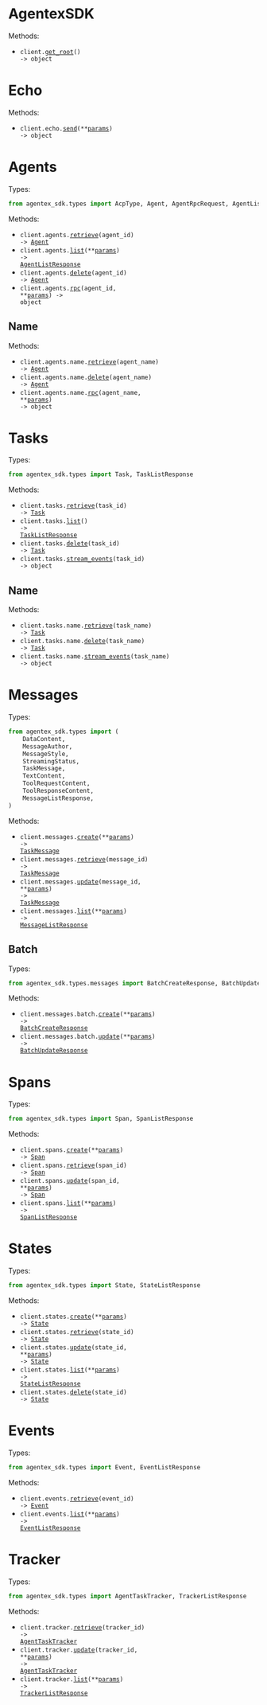 # AgentexSDK

Methods:

- <code title="get /">client.<a href="./src/agentex_sdk/_client.py">get_root</a>() -> object</code>

# Echo

Methods:

- <code title="post /echo">client.echo.<a href="./src/agentex_sdk/resources/echo.py">send</a>(\*\*<a href="src/agentex_sdk/types/echo_send_params.py">params</a>) -> object</code>

# Agents

Types:

```python
from agentex_sdk.types import AcpType, Agent, AgentRpcRequest, AgentListResponse
```

Methods:

- <code title="get /agents/{agent_id}">client.agents.<a href="./src/agentex_sdk/resources/agents/agents.py">retrieve</a>(agent_id) -> <a href="./src/agentex_sdk/types/agent.py">Agent</a></code>
- <code title="get /agents">client.agents.<a href="./src/agentex_sdk/resources/agents/agents.py">list</a>(\*\*<a href="src/agentex_sdk/types/agent_list_params.py">params</a>) -> <a href="./src/agentex_sdk/types/agent_list_response.py">AgentListResponse</a></code>
- <code title="delete /agents/{agent_id}">client.agents.<a href="./src/agentex_sdk/resources/agents/agents.py">delete</a>(agent_id) -> <a href="./src/agentex_sdk/types/agent.py">Agent</a></code>
- <code title="post /agents/{agent_id}/rpc">client.agents.<a href="./src/agentex_sdk/resources/agents/agents.py">rpc</a>(agent_id, \*\*<a href="src/agentex_sdk/types/agent_rpc_params.py">params</a>) -> object</code>

## Name

Methods:

- <code title="get /agents/name/{agent_name}">client.agents.name.<a href="./src/agentex_sdk/resources/agents/name.py">retrieve</a>(agent_name) -> <a href="./src/agentex_sdk/types/agent.py">Agent</a></code>
- <code title="delete /agents/name/{agent_name}">client.agents.name.<a href="./src/agentex_sdk/resources/agents/name.py">delete</a>(agent_name) -> <a href="./src/agentex_sdk/types/agent.py">Agent</a></code>
- <code title="post /agents/name/{agent_name}/rpc">client.agents.name.<a href="./src/agentex_sdk/resources/agents/name.py">rpc</a>(agent_name, \*\*<a href="src/agentex_sdk/types/agents/name_rpc_params.py">params</a>) -> object</code>

# Tasks

Types:

```python
from agentex_sdk.types import Task, TaskListResponse
```

Methods:

- <code title="get /tasks/{task_id}">client.tasks.<a href="./src/agentex_sdk/resources/tasks/tasks.py">retrieve</a>(task_id) -> <a href="./src/agentex_sdk/types/task.py">Task</a></code>
- <code title="get /tasks">client.tasks.<a href="./src/agentex_sdk/resources/tasks/tasks.py">list</a>() -> <a href="./src/agentex_sdk/types/task_list_response.py">TaskListResponse</a></code>
- <code title="delete /tasks/{task_id}">client.tasks.<a href="./src/agentex_sdk/resources/tasks/tasks.py">delete</a>(task_id) -> <a href="./src/agentex_sdk/types/task.py">Task</a></code>
- <code title="get /tasks/{task_id}/stream">client.tasks.<a href="./src/agentex_sdk/resources/tasks/tasks.py">stream_events</a>(task_id) -> object</code>

## Name

Methods:

- <code title="get /tasks/name/{task_name}">client.tasks.name.<a href="./src/agentex_sdk/resources/tasks/name.py">retrieve</a>(task_name) -> <a href="./src/agentex_sdk/types/task.py">Task</a></code>
- <code title="delete /tasks/name/{task_name}">client.tasks.name.<a href="./src/agentex_sdk/resources/tasks/name.py">delete</a>(task_name) -> <a href="./src/agentex_sdk/types/task.py">Task</a></code>
- <code title="get /tasks/name/{task_name}/stream">client.tasks.name.<a href="./src/agentex_sdk/resources/tasks/name.py">stream_events</a>(task_name) -> object</code>

# Messages

Types:

```python
from agentex_sdk.types import (
    DataContent,
    MessageAuthor,
    MessageStyle,
    StreamingStatus,
    TaskMessage,
    TextContent,
    ToolRequestContent,
    ToolResponseContent,
    MessageListResponse,
)
```

Methods:

- <code title="post /messages">client.messages.<a href="./src/agentex_sdk/resources/messages/messages.py">create</a>(\*\*<a href="src/agentex_sdk/types/message_create_params.py">params</a>) -> <a href="./src/agentex_sdk/types/task_message.py">TaskMessage</a></code>
- <code title="get /messages/{message_id}">client.messages.<a href="./src/agentex_sdk/resources/messages/messages.py">retrieve</a>(message_id) -> <a href="./src/agentex_sdk/types/task_message.py">TaskMessage</a></code>
- <code title="put /messages/{message_id}">client.messages.<a href="./src/agentex_sdk/resources/messages/messages.py">update</a>(message_id, \*\*<a href="src/agentex_sdk/types/message_update_params.py">params</a>) -> <a href="./src/agentex_sdk/types/task_message.py">TaskMessage</a></code>
- <code title="get /messages">client.messages.<a href="./src/agentex_sdk/resources/messages/messages.py">list</a>(\*\*<a href="src/agentex_sdk/types/message_list_params.py">params</a>) -> <a href="./src/agentex_sdk/types/message_list_response.py">MessageListResponse</a></code>

## Batch

Types:

```python
from agentex_sdk.types.messages import BatchCreateResponse, BatchUpdateResponse
```

Methods:

- <code title="post /messages/batch">client.messages.batch.<a href="./src/agentex_sdk/resources/messages/batch.py">create</a>(\*\*<a href="src/agentex_sdk/types/messages/batch_create_params.py">params</a>) -> <a href="./src/agentex_sdk/types/messages/batch_create_response.py">BatchCreateResponse</a></code>
- <code title="put /messages/batch">client.messages.batch.<a href="./src/agentex_sdk/resources/messages/batch.py">update</a>(\*\*<a href="src/agentex_sdk/types/messages/batch_update_params.py">params</a>) -> <a href="./src/agentex_sdk/types/messages/batch_update_response.py">BatchUpdateResponse</a></code>

# Spans

Types:

```python
from agentex_sdk.types import Span, SpanListResponse
```

Methods:

- <code title="post /spans">client.spans.<a href="./src/agentex_sdk/resources/spans.py">create</a>(\*\*<a href="src/agentex_sdk/types/span_create_params.py">params</a>) -> <a href="./src/agentex_sdk/types/span.py">Span</a></code>
- <code title="get /spans/{span_id}">client.spans.<a href="./src/agentex_sdk/resources/spans.py">retrieve</a>(span_id) -> <a href="./src/agentex_sdk/types/span.py">Span</a></code>
- <code title="patch /spans/{span_id}">client.spans.<a href="./src/agentex_sdk/resources/spans.py">update</a>(span_id, \*\*<a href="src/agentex_sdk/types/span_update_params.py">params</a>) -> <a href="./src/agentex_sdk/types/span.py">Span</a></code>
- <code title="get /spans">client.spans.<a href="./src/agentex_sdk/resources/spans.py">list</a>(\*\*<a href="src/agentex_sdk/types/span_list_params.py">params</a>) -> <a href="./src/agentex_sdk/types/span_list_response.py">SpanListResponse</a></code>

# States

Types:

```python
from agentex_sdk.types import State, StateListResponse
```

Methods:

- <code title="post /states">client.states.<a href="./src/agentex_sdk/resources/states.py">create</a>(\*\*<a href="src/agentex_sdk/types/state_create_params.py">params</a>) -> <a href="./src/agentex_sdk/types/state.py">State</a></code>
- <code title="get /states/{state_id}">client.states.<a href="./src/agentex_sdk/resources/states.py">retrieve</a>(state_id) -> <a href="./src/agentex_sdk/types/state.py">State</a></code>
- <code title="put /states/{state_id}">client.states.<a href="./src/agentex_sdk/resources/states.py">update</a>(state_id, \*\*<a href="src/agentex_sdk/types/state_update_params.py">params</a>) -> <a href="./src/agentex_sdk/types/state.py">State</a></code>
- <code title="get /states">client.states.<a href="./src/agentex_sdk/resources/states.py">list</a>(\*\*<a href="src/agentex_sdk/types/state_list_params.py">params</a>) -> <a href="./src/agentex_sdk/types/state_list_response.py">StateListResponse</a></code>
- <code title="delete /states/{state_id}">client.states.<a href="./src/agentex_sdk/resources/states.py">delete</a>(state_id) -> <a href="./src/agentex_sdk/types/state.py">State</a></code>

# Events

Types:

```python
from agentex_sdk.types import Event, EventListResponse
```

Methods:

- <code title="get /events/{event_id}">client.events.<a href="./src/agentex_sdk/resources/events.py">retrieve</a>(event_id) -> <a href="./src/agentex_sdk/types/event.py">Event</a></code>
- <code title="get /events">client.events.<a href="./src/agentex_sdk/resources/events.py">list</a>(\*\*<a href="src/agentex_sdk/types/event_list_params.py">params</a>) -> <a href="./src/agentex_sdk/types/event_list_response.py">EventListResponse</a></code>

# Tracker

Types:

```python
from agentex_sdk.types import AgentTaskTracker, TrackerListResponse
```

Methods:

- <code title="get /tracker/{tracker_id}">client.tracker.<a href="./src/agentex_sdk/resources/tracker.py">retrieve</a>(tracker_id) -> <a href="./src/agentex_sdk/types/agent_task_tracker.py">AgentTaskTracker</a></code>
- <code title="put /tracker/{tracker_id}">client.tracker.<a href="./src/agentex_sdk/resources/tracker.py">update</a>(tracker_id, \*\*<a href="src/agentex_sdk/types/tracker_update_params.py">params</a>) -> <a href="./src/agentex_sdk/types/agent_task_tracker.py">AgentTaskTracker</a></code>
- <code title="get /tracker">client.tracker.<a href="./src/agentex_sdk/resources/tracker.py">list</a>(\*\*<a href="src/agentex_sdk/types/tracker_list_params.py">params</a>) -> <a href="./src/agentex_sdk/types/tracker_list_response.py">TrackerListResponse</a></code>
